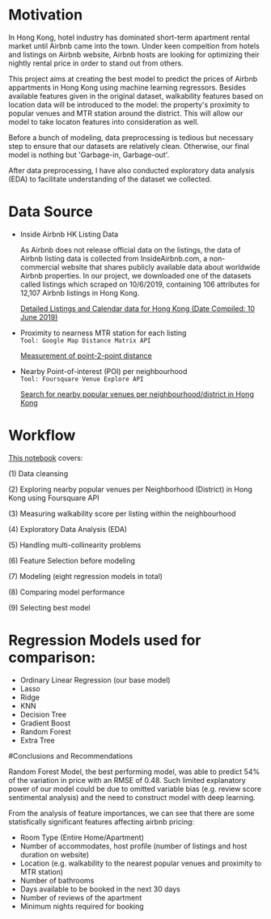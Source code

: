 # Motivation

In Hong Kong, hotel industry has dominated short-term apartment rental market until Airbnb came into the town. Under keen compeition from hotels and listings on Airbnb website, Airbnb hosts are looking for optimizing their nightly rental price in order to stand out from others. 

This project aims at creating the best model to predict the prices of Airbnb appartments in Hong Kong using machine learning regressors.
Besides available features given in the original dataset, walkability features based on location data will be introduced to the model: the property's proximity to popular venues and MTR station around the district. This will allow our model to take locaton features into consideration as well. 

Before a bunch of modeling, data preprocessing is tedious but necessary step to ensure that our datasets are relatively clean. Otherwise, our final model is nothing but 'Garbage-in, Garbage-out'.

After data preprocessing, I have also conducted exploratory data analysis (EDA) to facilitate understanding of the dataset we collected.


# Data Source
- Inside Airbnb HK Listing Data
  
  As Airbnb does not release official data on the listings, the data of Airbnb listing data is collected from InsideAirbnb.com, a non-commercial website that shares publicly available data about worldwide Airbnb properties. In our project, we downloaded one of the datasets called listings which scraped on 10/6/2019, containing 106 attributes for 12,107 Airbnb listings in Hong Kong.

    [Detailed Listings and Calendar data for Hong Kong (Date Compiled: 10 June 2019)](http://insideairbnb.com/get-the-data.html)
  
 - Proximity to nearness MTR station for each listing      
    ```Tool: Google Map Distance Matrix API```
 
    [Measurement of point-2-point distance](https://github.com/marco-cheung/exploring-airbnb_hk/blob/master/Google%20Distance%20Matrix%20API%20(point-2-point).ipynb)
    
  - Nearby Point-of-interest (POI) per neighbourhood       
     ```Tool: Foursquare Venue Explore API```
    
    [Search for nearby popular venues per neighbourhood/district in Hong Kong](https://developer.foursquare.com/docs/api/venues/explore)


# Workflow
[This notebook](https://github.com/marco-cheung/exploring-airbnb_hk/blob/master/Predicting%20Airbnb%20prices%20with%20machine%20learning%20models.ipynb) covers:

(1) Data cleansing

(2) Exploring nearby popular venues per Neighborhood (District) in Hong Kong using Foursquare API

(3) Measuring walkability score per listing within the neighbourhood

(4) Exploratory Data Analysis (EDA)

(5) Handling multi-collinearity problems

(6) Feature Selection before modeling

(7) Modeling (eight regression models in total)

(8) Comparing model performance

(9) Selecting best model


# Regression Models used for comparison:
- Ordinary Linear Regression (our base model)
- Lasso
- Ridge
- KNN
- Decision Tree
- Gradient Boost
- Random Forest
- Extra Tree

#Conclusions and Recommendations

Random Forest Model, the best performing model, was able to predict 54% of the variation in price with an RMSE of 0.48. Such limited explanatory power of our model could be due to omitted variable bias (e.g. review score sentimental analysis) and the need to construct model with deep learning. 

From the analysis of feature importances, we can see that there are some statisfically significant features affecting airbnb pricing:

- Room Type (Entire Home/Apartment)
- Number of accommodates, host profile (number of listings and host duration on website)
- Location (e.g. walkability to the nearest popular venues and proximity to MTR station)
- Number of bathrooms
- Days available to be booked in the next 30 days 
- Number of reviews of the apartment
- Minimum nights required for booking
